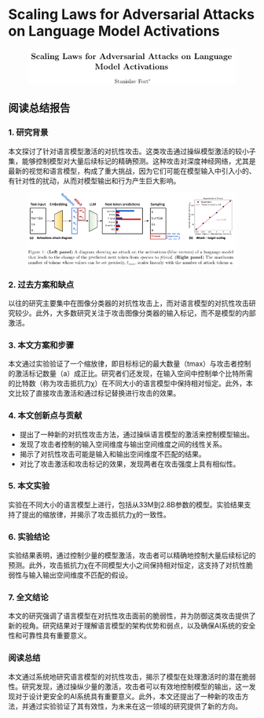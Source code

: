 # Scaling Laws for Adversarial Attacks on Language  Model Activations

<figure><img src="../.gitbook/assets/image (4) (1) (1) (1) (1) (1) (1) (1) (1) (1) (1) (1) (1) (1) (1) (1) (1) (1) (1) (1) (1) (1) (1) (1) (1) (1) (1) (1) (1) (1) (1) (1) (1) (1) (1) (1) (1) (1) (1) (1) (1) (1) (1) (1) (1) (1) (1) (1) (1) (1) (1) (1) (1) (1) (1) (1) (1) (1) (1) (1) (1).png" alt=""><figcaption></figcaption></figure>

## 阅读总结报告

### 1. 研究背景

本文探讨了针对语言模型激活的对抗性攻击。这类攻击通过操纵模型激活的较小子集，能够控制模型对大量后续标记的精确预测。这种攻击对深度神经网络，尤其是最新的视觉和语言模型，构成了重大挑战，因为它们可能在模型输入中引入小的、有针对性的扰动，从而对模型输出和行为产生巨大影响。

<figure><img src="../.gitbook/assets/image (5) (1) (1) (1) (1) (1) (1) (1) (1) (1) (1) (1) (1) (1) (1) (1) (1) (1) (1) (1) (1) (1) (1) (1) (1) (1) (1) (1) (1) (1) (1) (1) (1) (1) (1) (1) (1) (1) (1) (1) (1) (1) (1) (1) (1) (1).png" alt=""><figcaption></figcaption></figure>

### 2. 过去方案和缺点

以往的研究主要集中在图像分类器的对抗性攻击上，而对语言模型的对抗性攻击研究较少。此外，大多数研究关注于攻击图像分类器的输入标记，而不是模型的内部激活。

### 3. 本文方案和步骤

本文通过实验验证了一个缩放律，即目标标记的最大数量（tmax）与攻击者控制的激活标记数量（a）成正比。研究者们还发现，在输入空间中控制单个比特所需的比特数（称为攻击抵抗力χ）在不同大小的语言模型中保持相对恒定。此外，本文比较了直接攻击激活和通过标记替换进行攻击的效果。

### 4. 本文创新点与贡献

* 提出了一种新的对抗性攻击方法，通过操纵语言模型的激活来控制模型输出。
* 发现了攻击者控制的输入空间维度与输出空间维度之间的线性关系。
* 揭示了对抗性攻击可能是输入和输出空间维度不匹配的结果。
* 对比了攻击激活和攻击标记的效果，发现两者在攻击强度上具有相似性。

### 5. 本文实验

实验在不同大小的语言模型上进行，包括从33M到2.8B参数的模型。实验结果支持了提出的缩放律，并揭示了攻击抵抗力χ的一致性。

### 6. 实验结论

实验结果表明，通过控制少量的模型激活，攻击者可以精确地控制大量后续标记的预测。此外，攻击抵抗力χ在不同模型大小之间保持相对恒定，这支持了对抗性脆弱性与输入输出空间维度不匹配的假设。

### 7. 全文结论

本文的研究强调了语言模型在对抗性攻击面前的脆弱性，并为防御这类攻击提供了新的视角。研究结果对于理解语言模型的架构优势和弱点，以及确保AI系统的安全性和可靠性具有重要意义。

### 阅读总结

本文通过系统地研究语言模型的对抗性攻击，揭示了模型在处理激活时的潜在脆弱性。研究发现，通过操纵少量的激活，攻击者可以有效地控制模型的输出，这一发现对于设计更安全的AI系统具有重要意义。此外，本文还提出了一种新的攻击方法，并通过实验验证了其有效性，为未来在这一领域的研究提供了新的方向。
